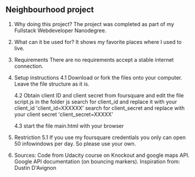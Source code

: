 Neighbourhood project
--------------------

1. Why doing this project?
The project was completed as part of my Fullstack Webdeveloper Nanodegree.

2. What can it be used for?
It shows my favorite places where I used to live.

3. Requirements
There are no requirements accept a stable internet connection.

4. Setup instructions
    4.1 Download or fork the files onto your computer. Leave the file structure as it is.

    4.2 Obtain client ID and client secret from foursquare and edit the file script.js in the folder js
            search for client_id and replace it with your client_id
                'client_id=XXXXXX'
            search for client_secret and replace with your client secret
                'client_secret=XXXXX'

    4.3 start the file main.html with your browser

5. Restriction
    5.1 If you use my foursquare credentials you only can open 50 infowindows per day. So please use your own.

6. Sources:
    Code from Udacity course on Knockout and google maps API.
    Google API documentation (on bouncing markers).
    Inspiration from: Dustin D'Avignon
